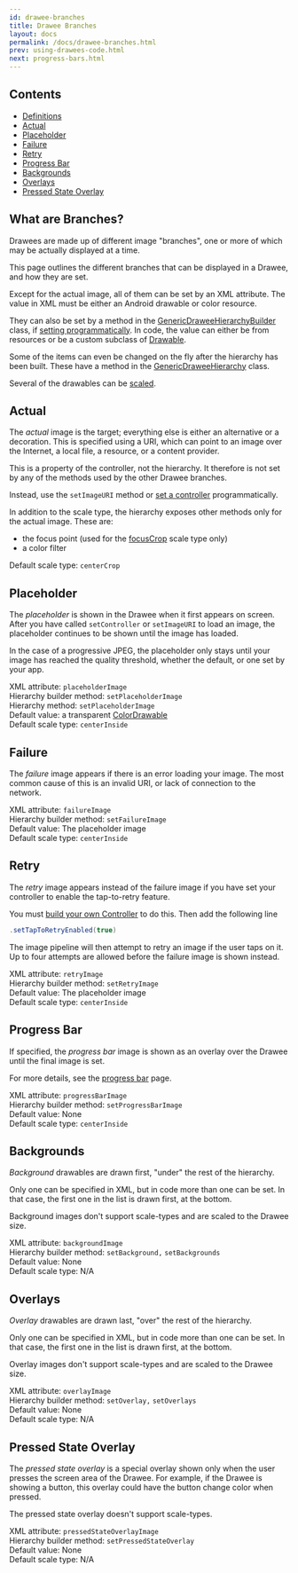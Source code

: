 ```yaml
---
id: drawee-branches
title: Drawee Branches
layout: docs
permalink: /docs/drawee-branches.html
prev: using-drawees-code.html
next: progress-bars.html
---
```


## Contents

* [Definitions](#Definitions)
* [Actual](#Actual)
* [Placeholder](#Placeholder)
* [Failure](#Failure)
* [Retry](#Retry)
* [Progress Bar](#ProgressBar)
* [Backgrounds](#Backgrounds)
* [Overlays](#Overlays)
* [Pressed State Overlay](#PressedStateOverlay)

## What are Branches?

Drawees are made up of different image "branches", one or more of which may be actually displayed at a time.

This page outlines the different branches that can be displayed in a Drawee, and how they are set.

Except for the actual image, all of them can be set by an XML attribute. The value in XML must be either an Android drawable or color resource.

 They can also be set by a method in the [GenericDraweeHierarchyBuilder](../javadoc/reference/com/facebook/drawee/generic/GenericDraweeHierarchyBuilder.html) class, if [setting programmatically](using-drawees-code.html). In code, the value can either be from resources or be a custom subclass of [Drawable](http://developer.android.com/reference/android/graphics/drawable/Drawable.html).

Some of the items can even be changed on the fly after the hierarchy has been built. These have a method in the [GenericDraweeHierarchy](../javadoc/reference/com/facebook/drawee/generic/GenericDraweeHierarchy.html) class.

Several of the drawables can be [scaled](scaling.html).

## Actual

The _actual_ image is the target; everything else is either an alternative or a decoration. This is specified using a URI, which can point to an image over the Internet, a local file, a resource, or a content provider.

This is a property of the controller, not the hierarchy. It therefore is not set by any of the methods used by the other Drawee branches.

Instead, use the `setImageURI` method or [set a controller](using-controllerbuilder.html) programmatically.

In addition to the scale type, the hierarchy exposes other methods only for the actual image. These are:

* the focus point (used for the [focusCrop](scaling.html#FocusCrop) scale type only)
* a color filter

Default scale type: `centerCrop`

## Placeholder

The _placeholder_ is shown in the Drawee when it first appears on screen. After you have called `setController` or `setImageURI` to load an image, the placeholder continues to be shown until the image has loaded. 

In the case of a progressive JPEG, the placeholder only stays until your image has reached the quality threshold, whether the default, or one set by your app.

XML attribute: `placeholderImage`  
Hierarchy builder method: `setPlaceholderImage`  
Hierarchy method: `setPlaceholderImage`  
Default value: a transparent [ColorDrawable](http://developer.android.com/reference/android/graphics/drawable/ColorDrawable.html)  
Default scale type: `centerInside`  

## Failure

The _failure_ image appears if there is an error loading your image. The most common cause of this is an invalid URI, or lack of connection to the network.

XML attribute: `failureImage`  
Hierarchy builder method: `setFailureImage`  
Default value: The placeholder image  
Default scale type: `centerInside`

## Retry

The _retry_ image appears instead of the failure image if you have set your controller to enable the tap-to-retry feature. 

You must [build your own Controller](using-controllerbuilder.html) to do this. Then add the following line

```java
.setTapToRetryEnabled(true)
```

The image pipeline will then attempt to retry an image if the user taps on it. Up to four attempts are allowed before the failure image is shown instead.

XML attribute: `retryImage`  
Hierarchy builder method: `setRetryImage`  
Default value: The placeholder image   
Default scale type: `centerInside`

## <a name="ProgressBar"></a>Progress Bar

If specified, the _progress bar_ image is shown as an overlay over the Drawee until the final image is set.

For more details, see the [progress bar](progress-bars.html) page.

XML attribute: `progressBarImage`  
Hierarchy builder method: `setProgressBarImage`  
Default value: None   
Default scale type: `centerInside`

## Backgrounds

_Background_ drawables are drawn first, "under" the rest of the hierarchy. 

Only one can be specified in XML, but in code more than one can be set. In that case, the first one in the list is drawn first, at the bottom.

Background images don't support scale-types and are scaled to the Drawee size. 

XML attribute: `backgroundImage`  
Hierarchy builder method: `setBackground,` `setBackgrounds`    
Default value: None   
Default scale type: N/A

## Overlays

_Overlay_ drawables are drawn last, "over" the rest of the hierarchy. 

Only one can be specified in XML, but in code more than one can be set. In that case, the first one in the list is drawn first, at the bottom.

Overlay images don't support scale-types and are scaled to the Drawee size. 

XML attribute: `overlayImage`  
Hierarchy builder method: `setOverlay,` `setOverlays`    
Default value: None   
Default scale type: N/A

## <a name="PressedStateOverlay"></a>Pressed State Overlay

The _pressed state overlay_ is a special overlay shown only when the user presses the screen area of the Drawee. For example, if the Drawee is showing a button, this overlay could have the button change color when pressed.

The pressed state overlay doesn't support scale-types.

XML attribute: `pressedStateOverlayImage`  
Hierarchy builder method: `setPressedStateOverlay`    
Default value: None   
Default scale type: N/A



